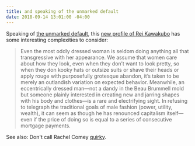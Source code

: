 ```yaml
---
title: and speaking of the unmarked default
date: 2018-09-14 13:01:00 -04:00
---
```


Speaking of [the unmarked default](https://sarahendren.com/2018/08/15/marked/), this [new profile of Rei Kawakubo](https://www.nytimes.com/2018/09/03/t-magazine/rei-kawakubo-comme-des-garcons-menswear.html) has some interesting complexities to consider:

>Even the most oddly dressed woman is seldom doing anything all that transgressive with her appearance. We assume that women care about how they look, even when they don’t want to look pretty, so when they don kooky hats or outsize suits or shave their heads or apply rouge with purposefully grotesque abandon, it’s taken to be merely an outlandish variation on expected behavior. Meanwhile, an eccentrically dressed man—not a dandy in the Beau Brummell mold but someone plainly interested in creating new and jarring shapes with his body and clothes—is a rare and electrifying sight. In refusing to telegraph the traditional goals of male fashion (power, utility, wealth), it can seem as though he has renounced capitalism itself—even if the price of doing so is equal to a series of consecutive mortgage payments.

See also: Don't call Rachel Comey [quirky](https://sarahendren.com/2018/09/14/quirky/).